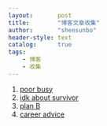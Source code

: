 ```yaml
---
layout:       post
title:        "博客文章收集"
author:       "shensunbo"
header-style: text
catalog:      true
tags:
    - 博客
    - 收集
---
```

1. [poor busy](https://www.ruanyifeng.com/blog/2017/07/working-poor.html)  
2. [idk about survivor](https://www.ruanyifeng.com/blog/2019/01/survivor-preface.html)
3. [plan B](https://www.ruanyifeng.com/blog/2016/03/plan-b.html)
4. [career advice](https://www.ruanyifeng.com/blog/2015/09/career-advice.html)